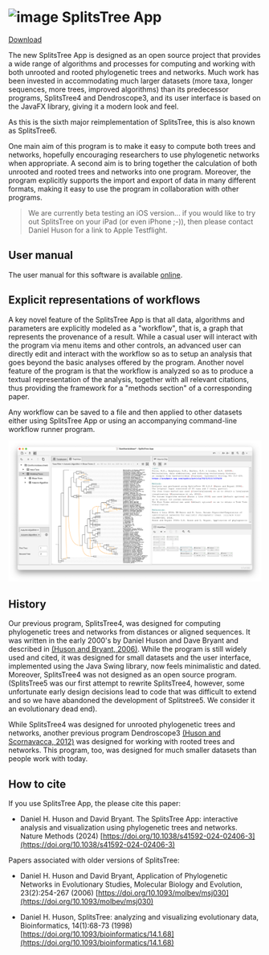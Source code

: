 # <img width="32" alt="image" src="https://user-images.githubusercontent.com/6740594/210514648-dac226c7-b12b-40f0-b0fa-9803cc2e6916.png"> SplitsTree App

[Download](https://software-ab.cs.uni-tuebingen.de/download/splitstree6/welcome.html)

The new SplitsTree App is designed as an open source project that provides a wide range of algorithms and processes for computing and working with both unrooted and rooted phylogenetic trees and networks. Much work has been invested in accommodating much larger datasets (more taxa, longer sequences, more trees, improved algorithms) than its predecessor programs, SplitsTree4 and Dendroscope3, and its user interface is based on the JavaFX library, giving it a modern look and feel.

As this is the sixth major reimplementation of SplitsTree, this is also known as SplitsTree6.

One main aim of this program is to make it easy to compute both trees and networks, hopefully encouraging researchers to use phylogenetic networks when appropriate. A second aim is to bring together the calculation of both unrooted and rooted trees and networks into one program. Moreover, the program explicitly supports the import and export of data in many different formats, making it easy to use the program in collaboration with other programs.

> We are currently beta testing an iOS version... if you would like to try out SplitsTree on your iPad (or even iPhone ;-)), then please contact Daniel Huson for a link to Apple Testflight.


## User manual

The user manual for this software is available 
[online](https://github.com/husonlab/splitstree6/blob/main/doc/user-manual.md).

## Explicit representations of workflows

A key novel feature of the SplitsTree App is that all data, algorithms and parameters are explicitly modeled as a "workflow", that is, a graph that represents the provenance of a result. While a casual user will interact with the program via menu items and other controls, an advanced user can directly edit and interact with the workflow so as to setup an analysis that goes beyond the basic analyses offered by the program. Another novel feature of the program is that the workflow is analyzed so as to produce a textual representation of the analysis, together with all relevant citations, thus providing the framework for a "methods section" of a corresponding paper.

Any workflow can be saved to a file and then applied to other datasets either using SplitsTree App or using an accompanying command-line workflow runner program.

<img width="800" alt="example" src="doc/figs/example.png">

## History
Our previous program,  SplitsTree4, was designed for computing phylogenetic trees and networks from distances or aligned sequences. It was written in the early 2000's by Daniel Huson and Dave Bryant and described in [(Huson and Bryant, 2006)](https://academic.oup.com/mbe/article/23/2/254/1118872). While the program is still widely used and cited, it was designed for small datasets and the user interface, implemented using the Java Swing library, now feels minimalistic and dated. Moreover, SplitsTree4 was not designed as an open source program.
(SplitsTree5 was our first attempt to rewrite SplitsTree4, however, some unfortunate early design decisions lead to code that was difficult to extend and so we have abandoned the development of Splitstree5. We consider it an evolutionary dead end).

While SplitsTree4 was designed for unrooted phylogenetic trees and networks, another previous program Dendroscope3 [(Huson and Scornavacca, 2012)](https://academic.oup.com/sysbio/article/61/6/1061/1666897) was designed for working with rooted trees and networks. This program, too, was designed for much smaller datasets than people work with today.

## How to cite

If you use SplitsTree App, the please cite this paper:

- Daniel H. Huson and David Bryant. The SplitsTree App: interactive analysis and visualization using phylogenetic trees and networks. Nature Methods (2024) [https://doi.org/10.1038/s41592-024-02406-3](https://doi.org/10.1038/s41592-024-02406-3)

Papers associated with older versions of SplitsTree:

- Daniel H. Huson and David Bryant, Application of Phylogenetic Networks in Evolutionary Studies, Molecular Biology and Evolution, 23(2):254-267 (2006)
  [https://doi.org/10.1093/molbev/msj030](https://doi.org/10.1093/molbev/msj030)

- Daniel H. Huson, SplitsTree: analyzing and visualizing evolutionary data, Bioinformatics, 14(1):68-73 (1998)
  [https://doi.org/10.1093/bioinformatics/14.1.68](https://doi.org/10.1093/bioinformatics/14.1.68)





